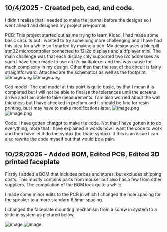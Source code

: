 <!--
  ===================    !!READ THIS NOTICE!!   ====================
  DO NOT edit this file manually. Your changes WILL BE OVERWRITTEN!
  This journal is auto generated and updated by Hack Club Blueprint.
  To edit this file, please edit your journal entries on Blueprint.
  ==================================================================
-->

## 10/4/2025 - Created pcb, cad, and code.  

I didn't realise that I needed to make the journal before the designs so I went ahead and designed my project pre-journal.

PCB:
This project started out as me trying to learn Kicad, I had made some basic circuits but I wanted to try something more challenging and I have had this idea for a while so I started by making a pcb. 
My design uses a bluepill stm32 microcontroller connected to 12 i2c displays and a dfplayer mini. 
The main challenge was that each display only supported two i2c addresses as such I have been made to use an i2c multiplexer and this was cause for much complexity in my design. Other then that the rest of the circuit is fairly straightforward. Attached are the schematics as well as the footprint:
![image.png](https://blueprint.hackclub.com/user-attachments/blobs/redirect/eyJfcmFpbHMiOnsiZGF0YSI6MjkxLCJwdXIiOiJibG9iX2lkIn19--739cfc9172a4b39ac198ee4348ca9b7b7061b193/image.png)
![image.png](https://blueprint.hackclub.com/user-attachments/blobs/redirect/eyJfcmFpbHMiOnsiZGF0YSI6MjkyLCJwdXIiOiJibG9iX2lkIn19--652db23679ba323bab5c38222701a9737559159a/image.png)


Cad model:
The cad model at this point is quite basic, by that I mean it is completed but I will not be able to finalise the tolerances until the screens arrive and I am able to take measurements. I am also worried about the wall thickness but I have checked in preform and it should be fine for resin printing, but I may have to make modifications later.
![image.png](https://blueprint.hackclub.com/user-attachments/blobs/redirect/eyJfcmFpbHMiOnsiZGF0YSI6Mjk0LCJwdXIiOiJibG9iX2lkIn19--433d6130ad0f180e4451518ec36655d0a3e8a19f/image.png)
![image.png](https://blueprint.hackclub.com/user-attachments/blobs/redirect/eyJfcmFpbHMiOnsiZGF0YSI6Mjk1LCJwdXIiOiJibG9iX2lkIn19--2b1647d90d5b5db53f0910888c300fbc4e676929/image.png)




Code:
I have gotten chatgpt to make the code. Not that I have gotten it to do everything, more that I have explained in words how I want the code to work and then have let it do the syntax (bc I hate syntax). If this is an issue I can also rewrite the code myself but that would be a pain.



  

## 10/28/2025 - Added BOM, Edited PCB, Edited 3D printed faceplate  

Firstly I added a BOM that Includes prices and stores, but excludes shipping costs. 
This mostly contains parts from mouser but also has a few from other suppliers.
The compilation of the BOM took quite a while.

I made some minor edits to the PCB in which I changed the hole spacing for the speaker to a more standard 6.5mm spacing.

I changed the faceplate mounting mechanism from a screw in system to a slide in system as pictured below.


![image](https://blueprint.hackclub.com/user-attachments/blobs/proxy/eyJfcmFpbHMiOnsiZGF0YSI6NjE0MiwicHVyIjoiYmxvYl9pZCJ9fQ==--161db14a81b6acae14e5c24c61cc2af10bf77fae/image.png)
![image](https://blueprint.hackclub.com/user-attachments/blobs/proxy/eyJfcmFpbHMiOnsiZGF0YSI6NjE0MywicHVyIjoiYmxvYl9pZCJ9fQ==--d7dafc7d1679e2a65b5ba7c54f87e61454bfa3e0/image.png)

  

